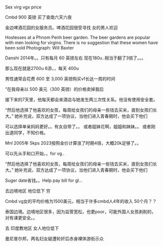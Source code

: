 Sex virg vgx price




Cmbd  900 英镑   买了查南六天六夜



金边啤酒花园的女服务员。啤酒花园很受寻找 女的男人欢迎

Hostesses at a Phnom Penh beer garden. The beer gardens are popular with men looking for virgins. There is no suggestion that these women have been sold Photograph: Will Baxter

Danshi  2014年。。只有每月 60 英镑左右
现在180u..相当于翻了3倍了。。。

那么现在就是2700u 6添，，每天 400u


男性通常会花费 600 至 3,000 英镑购买vf长达一周的时间

“在我母亲以 500 美元（300 英镑）的价格卖掉我后

接下来的7天里，他每天都会来酒店与她发生两三次性关系。他没有使用安全套。


“然后他选择了他喜欢的女孩，每周给女孩们的母亲一些钱去买米，直到女孩们长大。” 她补充说，双方达成了一项协议，当他们进入青春期时，他会买下他们


可以选择单亲妈妈更好。。有女自带了。。
或者姐妹花啊，姐姐和妹妹。。
或者刚出道同学，不知价格。



Mnl 2005年  5kps   2023按照金价计算涨了时期4倍，大概20k足够了。。

可以先从手和口开始，，for vg..


“然后他选择了他喜欢的女孩，每周给女孩们的母亲一些钱去买米，直到女孩们长大。” 她补充说，双方达成了一项协议，当他们进入青春期时，他会买下他们

Suger date省钱。。Help pay bill for gl...

去边境地区 地位低下   穷

Cmbd vg女的平均价格为1500美元，相当于许多cmbd人4年的收入    50个月？？

泰国边境。边境地区很多，因为监管宽松，也更poor，可能外国人女孩剥削的，对有课更安全。。


去 印度教地区  女人地位低下


曼尼普尔邦，两名妇女疑遭轮奸后赤身裸体游街示众


